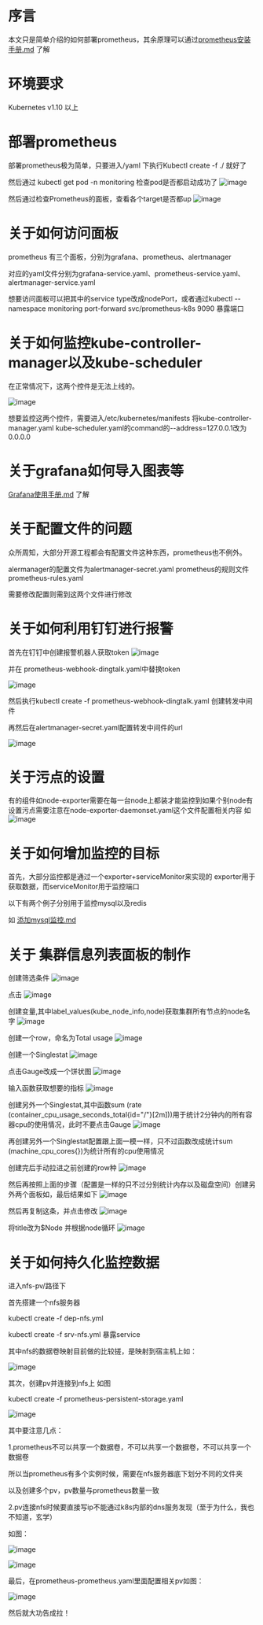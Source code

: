 # 序言
本文只是简单介绍的如何部署prometheus，其余原理可以通过[prometheus安装手册.md](https://gitlab.qishon.com/qishon-devops/Prometheus/blob/master/%E5%AE%89%E8%A3%85%E6%89%8B%E5%86%8C/prometheus%E5%AE%89%E8%A3%85%E6%89%8B%E5%86%8C.md)
了解


# 环境要求

Kubernetes v1.10 以上


# 部署prometheus

部署prometheus极为简单，只要进入/yaml 下执行Kubectl create -f ./ 就好了

然后通过 kubectl get pod -n monitoring 检查pod是否都启动成功了
![image](/uploads/87641cf39702d7c6f979d4ca61876887/image.png)

然后通过检查Prometheus的面板，查看各个target是否都up
![image](/uploads/2ec5a63ed2f3fa467aac90281bb9f85e/image.png)

# 关于如何访问面板

prometheus 有三个面板，分别为grafana、prometheus、alertmanager

对应的yaml文件分别为grafana-service.yaml、prometheus-service.yaml、alertmanager-service.yaml

想要访问面板可以把其中的service type改成nodePort，或者通过kubectl --namespace monitoring port-forward svc/prometheus-k8s 9090 暴露端口

# 关于如何监控kube-controller-manager以及kube-scheduler

在正常情况下，这两个控件是无法上线的。

![image](/uploads/b91495b5f7c513865a97f0546a7a1877/image.png)

想要监控这两个控件，需要进入/etc/kubernetes/manifests 将kube-controller-manager.yaml  kube-scheduler.yaml的command的--address=127.0.0.1改为0.0.0.0

# 关于grafana如何导入图表等

[Grafana使用手册.md](https://gitlab.qishon.com/qishon-devops/Prometheus/edit/master/%E5%AE%89%E8%A3%85%E6%89%8B%E5%86%8C/Grafana%E4%BD%BF%E7%94%A8%E6%89%8B%E5%86%8C.md)
了解

# 关于配置文件的问题

众所周知，大部分开源工程都会有配置文件这种东西，prometheus也不例外。

alermanager的配置文件为alertmanager-secret.yaml
prometheus的规则文件prometheus-rules.yaml

需要修改配置则需到这两个文件进行修改

# 关于如何利用钉钉进行报警

首先在钉钉中创建报警机器人获取token
![image](/uploads/4a1fc86cda97c27ed7686edab7595bbb/image.png)

并在 prometheus-webhook-dingtalk.yaml中替换token

![image](/uploads/3b92bd281d37e20d222208fa55606303/image.png)

然后执行kubectl create -f prometheus-webhook-dingtalk.yaml 创建转发中间件

再然后在alertmanager-secret.yaml配置转发中间件的url

![image](/uploads/2a00630b4def5feb37f05d16428db1bf/image.png)

# 关于污点的设置

有的组件如node-exporter需要在每一台node上都装才能监控到如果个别node有设置污点需要注意在node-exporter-daemonset.yaml这个文件配置相关内容
如
![image](/uploads/bf792082d7cf08cfee215192032bad4e/image.png)

# 关于如何增加监控的目标

首先，大部分监控都是通过一个exporter+serviceMonitor来实现的
exporter用于获取数据，而serviceMonitor用于监控端口

以下有两个例子分别用于监控mysql以及redis

如 
[添加mysql监控.md](https://gitlab.qishon.com/qishon-devops/Prometheus/blob/master/%E5%AE%89%E8%A3%85%E6%89%8B%E5%86%8C/yaml/mysql/%E6%B7%BB%E5%8A%A0mysql%E7%9B%91%E6%8E%A7.md)

# 关于 集群信息列表面板的制作

创建筛选条件
![image](/uploads/51d309a8f7dbb9ba32ab817be42bc106/image.png)

点击
![image](/uploads/e125e0edaf091c6c1800119908c77b74/image.png)

创建变量,其中label_values(kube_node_info,node)获取集群所有节点的node名字
![image](/uploads/6056214098226f046437a0679dcf069d/image.png)

创建一个row，命名为Total usage
![image](/uploads/c9a239de913c496f0e06771c348d5127/image.png)

创建一个Singlestat
![image](/uploads/17c58070445c105907e34f01970006b0/image.png)

点击Gauge改成一个饼状图
![image](/uploads/90be08f7cdd9efd21c71b603db155ed0/image.png)

输入函数获取想要的指标
![image](/uploads/2288761be245565dcde6c0e65a985dba/image.png)

创建另外一个Singlestat,其中函数sum (rate (container_cpu_usage_seconds_total{id="/"}[2m]))用于统计2分钟内的所有容器cpu的使用情况，此时不要点击Gauge
![image](/uploads/81ebdfbf4ecff2d9e5dc373d70686beb/image.png)

再创建另外一个Singlestat配置跟上面一模一样，只不过函数改成统计sum (machine_cpu_cores{})为统计所有的cpu使用情况

创建完后手动拉进之前创建的row种
![image](/uploads/21ada321bb02787f58f6b563b9a9f34f/image.png)

然后再按照上面的步骤（配置是一样的只不过分别统计内存以及磁盘空间）创建另外两个面板如，最后结果如下
![image](/uploads/3a05bfd3c9e9fbd97cf5b68eb6003208/image.png)

然后再复制这条，并点击修改
![image](/uploads/af3d10f7e8d5facaf24c3e68df6759df/image.png)

将title改为$Node 并根据node循环
![image](/uploads/e0ba61ece0ad5da477455d2e520b8f52/image.png)

# 关于如何持久化监控数据

进入nfs-pv/路径下

首先搭建一个nfs服务器

kubectl create -f dep-nfs.yml 

kubectl create -f srv-nfs.yml 暴露service

其中nfs的数据卷映射目前做的比较搓，是映射到宿主机上如：

![image](/uploads/45e5eb8bea33c61b973428479f53ab2a/image.png)

其次，创建pv并连接到nfs上 如图

kubectl create -f prometheus-persistent-storage.yaml

![image](/uploads/44029ced0dcc2f5110a9855ed05ea905/image.png)

其中要注意几点：

1.prometheus不可以共享一个数据卷，不可以共享一个数据卷，不可以共享一个数据卷

所以当prometheus有多个实例时候，需要在nfs服务器底下划分不同的文件夹

以及创建多个pv，pv数量与prometheus数量一致

2.pv连接nfs时候要直接写ip不能通过k8s内部的dns服务发现（至于为什么，我也不知道，玄学）

如图：


![image](/uploads/f871c13d601b574d07243d9f0ddfd48b/image.png)

![image](/uploads/abfd132a98af0907455e5b0843b8f54d/image.png)

最后，在prometheus-prometheus.yaml里面配置相关pv如图：

![image](/uploads/77c93fa33ad68eb8725e1e8f95252ba1/image.png)

然后就大功告成拉！